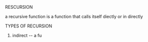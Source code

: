 RESCURSION

a recursive function is a function that calls itself diectly or in directly

TYPES OF RECURSION

1. indirect -- a fu